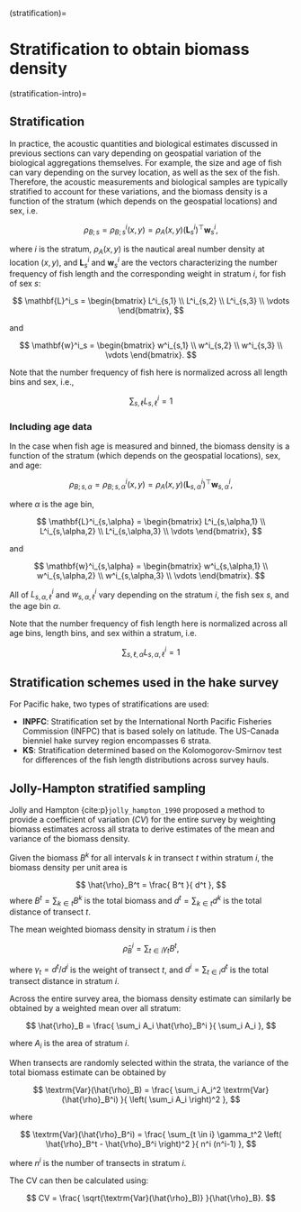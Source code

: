 (stratification)=
# Stratification to obtain biomass density


(stratification-intro)=
## Stratification
In practice, the acoustic quantities and biological estimates discussed in previous sections can vary depending on geospatial variation of the biological aggregations themselves. For example, the size and age of fish can vary depending on the survey location, as well as the sex of the fish. Therefore, the acoustic measurements and biological samples are typically stratified to account for these variations, and the biomass density is a function of the stratum (which depends on the geospatial locations) and sex, i.e.

$$
\rho_{B; s} = \rho^i_{B; s}(x,y) = \rho_A(x,y) (\mathbf{L}^i_s)^\top \mathbf{w}^i_s,
$$

where $i$ is the stratum, $\rho_A(x,y)$ is the nautical areal number density at location $(x, y)$, and $\mathbf{L}^i_s$ and $\mathbf{w}^i_s$ are the vectors characterizing the number frequency of fish length and the corresponding weight in stratum $i$, for fish of sex $s$:

$$
\mathbf{L}^i_s = \begin{bmatrix}
L^i_{s,1} \\
L^i_{s,2} \\
L^i_{s,3} \\
\vdots
\end{bmatrix},
$$

and

$$
\mathbf{w}^i_s = \begin{bmatrix}
w^i_{s,1} \\
w^i_{s,2} \\
w^i_{s,3} \\
\vdots
\end{bmatrix}.
$$


Note that the number frequency of fish here is normalized across all length bins and sex, i.e., 

$$
\sum_{s,\ell} L^i_{s,\ell} = 1
$$


### Including age data
In the case when fish age is measured and binned, the biomass density is a function of the stratum (which depends on the geospatial locations), sex, and age:

$$
\rho_{B; s,\alpha} = \rho^i_{B; s,\alpha}(x,y) = \rho_A(x,y) (\mathbf{L}^i_{s,\alpha})^\top \mathbf{w}^i_{s,\alpha},
$$

where $\alpha$ is the age bin,

$$
\mathbf{L}^i_{s,\alpha} = \begin{bmatrix}
L^i_{s,\alpha,1} \\
L^i_{s,\alpha,2} \\
L^i_{s,\alpha,3} \\
\vdots
\end{bmatrix},
$$

and 

$$
\mathbf{w}^i_{s,\alpha} = \begin{bmatrix}
w^i_{s,\alpha,1} \\
w^i_{s,\alpha,2} \\
w^i_{s,\alpha,3} \\
\vdots
\end{bmatrix}.
$$

All of $L^i_{s,\alpha,\ell}$ and $w^i_{s,\alpha,\ell}$ vary depending on the stratum $i$, the fish sex $s$, and the age bin $\alpha$.


Note that the number frequency of fish length here is normalized across all age bins, length bins, and sex within a stratum, i.e.

$$
\sum_{s,\ell,\alpha} L^i_{s,\alpha,\ell} = 1
$$






## Stratification schemes used in the hake survey
For Pacific hake, two types of stratifications are used:

- **INPFC**: Stratification set by the International North Pacific Fisheries Commission (INFPC) that is based solely on latitude. The US-Canada bienniel hake survey region encompasses 6 strata.
- **KS**: Stratification determined based on the Kolomogorov-Smirnov test for differences of the fish length distributions across survey hauls.






## Jolly-Hampton stratified sampling 
Jolly and Hampton {cite:p}`jolly_hampton_1990` proposed a method to provide a coefficient of variation ($\textit{CV}$) for the entire survey by weighting biomass estimates across all strata to derive estimates of the mean and variance of the biomass density. 

Given the biomass $B^k$ for all intervals $k$ in transect $t$ within stratum $i$, the biomass density per unit area is

$$
\hat{\rho}_B^t = \frac{ B^t }{ d^t },
$$
where $B^t=\sum_{k \in t} B^k$ is the total biomass and $d^t=\sum_{k \in t} d^k$ is the total distance of transect $t$.

The mean weighted biomass density in stratum $i$ is then

$$ 
\hat{\rho}_B^i = \sum_{t \in i} \gamma_t B^t,
$$

where $\gamma_t = d^t / d^i$ is the weight of transect $t$, and $d^i = \sum_{t \in i} d^t$ is the total transect distance in stratum $i$.

Across the entire survey area, the biomass density estimate can similarly be obtained by a weighted mean over all stratum:

$$
\hat{\rho}_B = \frac{ \sum_i A_i \hat{\rho}_B^i }{ \sum_i A_i },
$$

where $A_i$ is the area of stratum $i$.

 
When transects are randomly selected within the strata, the variance of the total biomass estimate can be obtained by

$$
\textrm{Var}(\hat{\rho}_B) = \frac{ \sum_i A_i^2 \textrm{Var}(\hat{\rho}_B^i) }{ \left( \sum_i A_i \right)^2 },
$$

where

$$
\textrm{Var}(\hat{\rho}_B^i) = \frac{ \sum_{t \in i} \gamma_t^2 \left( \hat{\rho}_B^t - \hat{\rho}_B^i \right)^2 }{ n^i (n^i-1) },
$$

where $n^i$ is the number of transects in stratum $i$.

The $\textrm{CV}$ can then be calculated using:

$$
CV = \frac{ \sqrt{\textrm{Var}(\hat{\rho}_B)} }{\hat{\rho}_B}.
$$
